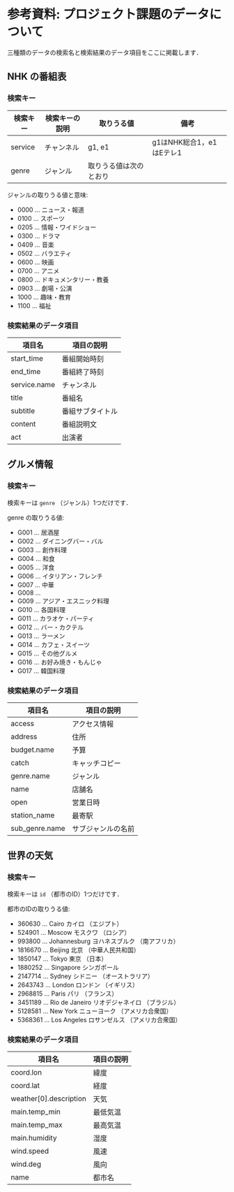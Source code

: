 <link href="../default.css" rel="stylesheet"/>
<script src="../navall.js" defer></script>
<script src="nav.js" defer></script>
<script src="../default.js" defer></script>

# 参考資料: プロジェクト課題のデータについて

三種類のデータの検索名と検索結果のデータ項目をここに掲載します．

## NHK の番組表

### 検索キー

|検索キー| 検索キーの説明 | 取りうる値|備考 |
|-------|-------------|---------|---------|
|service|チャンネル| g1, e1 | g1はNHK総合1，e1はEテレ1|
|genre|ジャンル | 取りうる値は次のとおり | |

ジャンルの取りうる値と意味:
- 0000 ... ニュース・報道
- 0100 ... スポーツ
- 0205 ... 情報・ワイドショー
- 0300 ... ドラマ
- 0409 ... 音楽
- 0502 ... バラエティ
- 0600 ... 映画
- 0700 ... アニメ
- 0800 ... ドキュメンタリー・教養
- 0903 ... 劇場・公演
- 1000 ... 趣味・教育
- 1100 ... 福祉

### 検索結果のデータ項目

|項目名| 項目の説明|
|-----|---------|
|start_time|番組開始時刻|
|end_time|番組終了時刻|
|service.name|チャンネル|
|title|番組名|
|subtitle|番組サブタイトル|
|content|番組説明文|
|act|出演者|

## グルメ情報

### 検索キー
検索キーは `genre` （ジャンル）1つだけです．

genre の取りうる値:
- G001  ... 居酒屋
- G002  ... ダイニングバー・バル
- G003  ... 創作料理
- G004  ... 和食
- G005  ... 洋食
- G006  ... イタリアン・フレンチ
- G007  ... 中華
- G008  ... 
- G009  ... アジア・エスニック料理
- G010  ... 各国料理
- G011  ... カラオケ・パーティ
- G012  ... バー・カクテル
- G013  ... ラーメン
- G014  ... カフェ・スイーツ
- G015  ... その他グルメ
- G016  ... お好み焼き・もんじゃ
- G017  ... 韓国料理

### 検索結果のデータ項目

|項目名| 項目の説明|
|-----|---------|
|access|アクセス情報|
|address|住所|
|budget.name|予算|
|catch|キャッチコピー|
|genre.name|ジャンル|
|name|店舗名|
|open|営業日時|
|station_name|最寄駅|
|sub_genre.name|サブジャンルの名前|

## 世界の天気

### 検索キー
検索キーは `id` （都市のID）1つだけです．

都市のIDの取りうる値:
- 360630  ... Cairo   カイロ  （エジプト）
- 524901  ... Moscow  モスクワ        （ロシア）
- 993800  ... Johannesburg    ヨハネスブルク  （南アフリカ）
- 1816670 ... Beijing 北京    （中華人民共和国）
- 1850147 ... Tokyo   東京    （日本）
- 1880252 ... Singapore       シンガポール
- 2147714 ... Sydney  シドニー        （オーストラリア）
- 2643743 ... London  ロンドン        （イギリス）
- 2968815 ... Paris   パリ    （フランス）
- 3451189 ... Rio de Janeiro  リオデジャネイロ        （ブラジル）
- 5128581 ... New York        ニューヨーク    （アメリカ合衆国）
- 5368361 ... Los Angeles     ロサンゼルス    （アメリカ合衆国）

### 検索結果のデータ項目

|項目名|項目の説明|
|-----|--------|
|coord.lon|緯度|
|coord.lat|経度|
|weather[0].description|天気|
|main.temp_min|最低気温|
|main.temp_max|最高気温|
|main.humidity|湿度|
|wind.speed|風速|
|wind.deg|風向|
|name|都市名|

